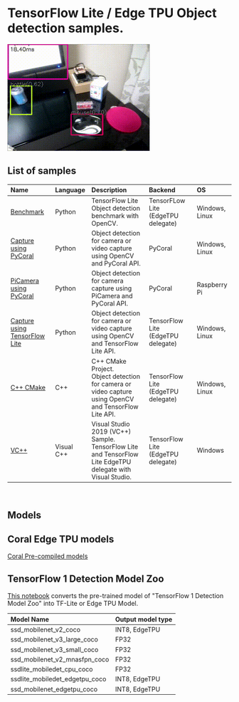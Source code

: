 # TensorFlow Lite / Edge TPU Object detection samples.

![Image](g3doc/img/output.gif)

## List of samples

| Name | Language | Description | Backend | OS |
|:---|:---|:---|:---|:---|
|[Benchmark](python/object_detection_benchmark_tflite_opencv.py) | Python | TensorFlow Lite Object detection benchmark with OpenCV. | TensorFLow Lite (EdgeTPU delegate) | Windows, Linux |
|[Capture using PyCoral](python/object_detection_capture_opencv.py) | Python | Object detection for camera or video capture using OpenCV and PyCoral API. | PyCoral | Windows, Linux |
|[PiCamera using PyCoral](python/object_detection_capture_picamera.py) | Python | Object detection for camera capture using PiCamera and PyCoral API. | PyCoral | Raspberry Pi |
|[Capture using TensorFlow Lite](python/object_detection_tflite_capture_opencv.py)| Python | Object detection for camera or video capture using OpenCV and TensorFlow Lite API. | TensorFlow Lite (EdgeTPU delegate) | Windows, Linux |
|[C++ CMake](cpp)| C++ | C++ CMake Project.<br>Object detection for camera or video capture using OpenCV and TensorFlow Lite API. | TensorFlow Lite (EdgeTPU delegate) | Windows, Linux |
|[VC++](vc_tflite) | Visual C++ | Visual Studio 2019 (VC++) Sample.<br>TensorFlow Lite and TensorFlow Lite EdgeTPU delegate with Visual Studio. | TensorFlow Lite (EdgeTPU delegate) | Windows |
<br>

## Models


## Coral Edge TPU models
[Coral Pre-compiled models](https://coral.ai/models/)

## TensorFlow 1 Detection Model Zoo
[This notebook](https://gist.github.com/NobuoTsukamoto/832905aa765f6faa16f53d6dddf61bd2) converts the pre-trained model of "TensorFlow 1 Detection Model Zoo" into TF-Lite or Edge TPU Model.

|Model Name|Output model type|
|:---|:---|
|ssd_mobilenet_v2_coco|INT8, EdgeTPU|
|ssd_mobilenet_v3_large_coco|FP32|
|ssd_mobilenet_v3_small_coco|FP32|
|ssd_mobilenet_v2_mnasfpn_coco|FP32|
|ssdlite_mobiledet_cpu_coco|FP32|
|ssdlite_mobiledet_edgetpu_coco|INT8, EdgeTPU|
|ssd_mobilenet_edgetpu_coco|INT8, EdgeTPU|
